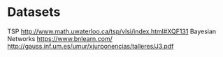 # Datasets
TSP
http://www.math.uwaterloo.ca/tsp/vlsi/index.html#XQF131
Bayesian Networks
https://www.bnlearn.com/
http://gauss.inf.um.es/umur/xjurponencias/talleres/J3.pdf
